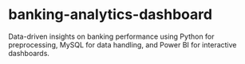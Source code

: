 # banking-analytics-dashboard
Data-driven insights on banking performance using Python for preprocessing, MySQL for data handling, and Power BI for interactive dashboards.
